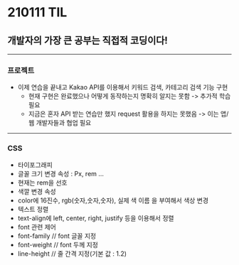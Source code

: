 # 210111 TIL
## 개발자의 가장 큰 공부는 직접적 코딩이다!
------------------------------
### 프로젝트
  * 이제 연습을 끝내고 Kakao API를 이용해서 키워드 검색, 카테고리 검색 기능 구현
    * 현재 구현은 완료했으나 어떻게 동작하는지 명확히 알지는 못함 -> 추가적 학습 필요
    * 지금은 혼자 API 받는 연습만 했지 request 활용을 하지는 못했음 -> 이는 앱/웹 개발자들과 협업 필요
---------------------
### CSS
 * 타이포그래피
  * 글꼴 크기 변경 속성 : Px, rem ... 
   * 현재는 rem을 선호
  * 색깔 변경 속성
   * color에 16진수, rgb(숫자,숫자,숫자), 실제 색 이름 을 부여해서 색상 변경
  * 텍스트 정렬
   * text-align에 left, center, right, justify 등을 이용해서 정렬
  * font 관련 제어
   * font-family // font 글꼴 지정
   * font-weight // font 두께 지정
   * line-height // 줄 간격 지정(기본 값 : 1.2)
